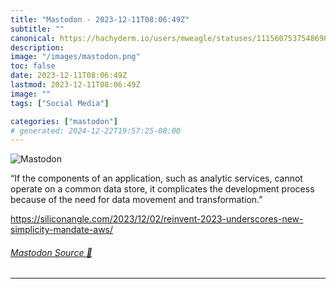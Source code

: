 ```yaml
---
title: "Mastodon - 2023-12-11T08:06:49Z"
subtitle: ""
canonical: https://hachyderm.io/users/mweagle/statuses/111560753754869062
description:
image: "/images/mastodon.png"
toc: false
date: 2023-12-11T08:06:49Z
lastmod: 2023-12-11T08:06:49Z
image: ""
tags: ["Social Media"]

categories: ["mastodon"]
# generated: 2024-12-22T19:57:25-08:00
---
```

![Mastodon](/images/mastodon.png)

<p>“If the components of an application, such as analytic services, cannot operate on a common data store, it complicates the development process because of the need for data movement and transformation.”</p><p><a href="https://siliconangle.com/2023/12/02/reinvent-2023-underscores-new-simplicity-mandate-aws/" target="_blank" rel="nofollow noopener noreferrer" translate="no"><span class="invisible">https://</span><span class="ellipsis">siliconangle.com/2023/12/02/re</span><span class="invisible">invent-2023-underscores-new-simplicity-mandate-aws/</span></a></p>


###### [Mastodon Source 🐘](https://hachyderm.io/@mweagle/111560753754869062)

___
